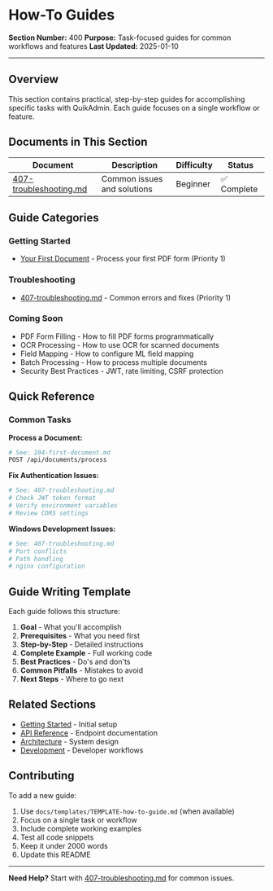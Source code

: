 # How-To Guides

**Section Number:** 400
**Purpose:** Task-focused guides for common workflows and features
**Last Updated:** 2025-01-10

---

## Overview

This section contains practical, step-by-step guides for accomplishing specific tasks with QuikAdmin. Each guide focuses on a single workflow or feature.

## Documents in This Section

| Document | Description | Difficulty | Status |
|----------|-------------|------------|--------|
| [407-troubleshooting.md](./407-troubleshooting.md) | Common issues and solutions | Beginner | ✅ Complete |

## Guide Categories

### Getting Started
- [Your First Document](../100-getting-started/104-first-document.md) - Process your first PDF form (Priority 1)

### Troubleshooting
- [407-troubleshooting.md](./407-troubleshooting.md) - Common errors and fixes (Priority 1)

### Coming Soon
- PDF Form Filling - How to fill PDF forms programmatically
- OCR Processing - How to use OCR for scanned documents
- Field Mapping - How to configure ML field mapping
- Batch Processing - How to process multiple documents
- Security Best Practices - JWT, rate limiting, CSRF protection

## Quick Reference

### Common Tasks

**Process a Document:**
```bash
# See: 104-first-document.md
POST /api/documents/process
```

**Fix Authentication Issues:**
```bash
# See: 407-troubleshooting.md
# Check JWT token format
# Verify environment variables
# Review CORS settings
```

**Windows Development Issues:**
```bash
# See: 407-troubleshooting.md
# Port conflicts
# Path handling
# nginx configuration
```

## Guide Writing Template

Each guide follows this structure:
1. **Goal** - What you'll accomplish
2. **Prerequisites** - What you need first
3. **Step-by-Step** - Detailed instructions
4. **Complete Example** - Full working code
5. **Best Practices** - Do's and don'ts
6. **Common Pitfalls** - Mistakes to avoid
7. **Next Steps** - Where to go next

## Related Sections

- [Getting Started](../100-getting-started/) - Initial setup
- [API Reference](../300-api/) - Endpoint documentation
- [Architecture](../200-architecture/) - System design
- [Development](../600-development/) - Developer workflows

## Contributing

To add a new guide:
1. Use `docs/templates/TEMPLATE-how-to-guide.md` (when available)
2. Focus on a single task or workflow
3. Include complete working examples
4. Test all code snippets
5. Keep it under 2000 words
6. Update this README

---

**Need Help?** Start with [407-troubleshooting.md](./407-troubleshooting.md) for common issues.
